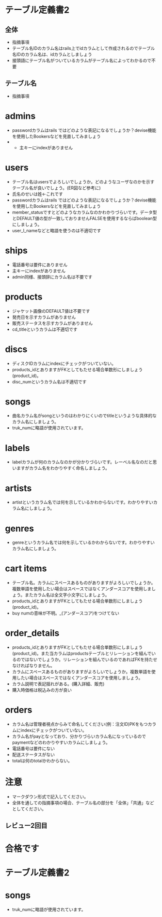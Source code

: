 # テーブル定義書2
## 全体
- 指摘事項
- テーブル名IDのカラム名はrails上でidカラムとして作成されるのでテーブル名IDのカラム名は、idカラムとしましょう
-  接頭語にテーブル名がついているカラムがテーブル名によってわかるので不要

## テーブル名
- 指摘事項
# admins
- passwordカラムはrails ではどのような表記になるでしょうか？devise機能を使用したBookersなどを見直してみましょう
- - 主キーにindexがありません

# users
- テーブル名はusersでよろしいでしょうか。どのようなユーザなのかを示すテーブル名が良いでしょう。(ER図など参考に)
- 氏名のせいは姓←これです
- passwordカラムはrails ではどのような表記になるでしょうか？devise機能を使用したBookersなどを見直してみましょう
- member_statusですとどのようなカラムなのかわかりづらいです。データ型とDEFAULT値の型が一致しておりませんFALSEを使用するならばboolean型にしましょう。
- user_l_nameなどと略語を使うのは不適切です

# ships
- 電話番号は要件にありません
- 主キーにindexがありません
- admin同様、接頭辞にカラム名は不要です

# products
- ジャケット画像のDEFAULT値は不要です
- 発売日を示すカラムがありません
- 販売ステータスを示すカラムがありません
- cd_titleというカラムは不適切です

# discs
- ディスクIDカラムにindexにチェックがついていない。
- products_idとありますがFKとしてもたせる場合単数形にしましょう(product_id)。
-  disc_numというカラム名は不適切です

# songs
- 曲名カラム名がsongというのはわかりにくいのでtitleというような具体的なカラム名にしましょう。
- truk_numに略語が使用されています。
# labels
- labelカラムが何のカラムなのかが分かりづらいです。レーベル名なのだと思いますがカラム名をわかりやすく命名しましょう。

# artists
- artistというカラム名では何を示しているかわからないです。わかりやすいカラム名にしましょう。

# genres
- genreというカラム名では何を示しているかわからないです。わかりやすいカラム名にしましょう。

# cart items
- テーブル名。カラムにスペースあるものがありますがよろしいでしょうか。複数単語を使用したい場合はスペースではなくアンダースコアを使用しましょう。またカラム名は全文字小文字にしましょう。
- products_idとありますがFKとしてもたせる場合単数形にしましょう(product_id)。
- buy numの意味が不明。_(アンダースコア)をつけてない
# order_details
- products_idとありますがFKとしてもたせる場合単数形にしましょう(product_id)。また当カラムはproductsテーブルとリレーションを組んでいるのではないでしょうか。リレーションを組んでいるのであればFKを持たせなければなりません。
- カラムにスペースあるものがありますがよろしいでしょうか。複数単語を使用したい場合はスペースではなくアンダースコアを使用しましょう。
- カラム説明で表記揺れがある。(購入詳細、販売)
- 購入時価格は税込みの方が良い
# orders
- カラム名は管理者視点からみて命名してください(例：注文ID)PKをもつカラムにindexにチェックがついていない。
- カラム名がpayとなっており、分かりづらいカラム名になっているのでpaymentなどのわかりやすいカラムにしましょう。
- 電話番号は要件にない
- 配送ステータスがない
- totalは何のtotalかわからない。
# 注意
* マークダウン形式で記入してください。
* 全体を通しての指摘事項の場合、テーブル名の部分を「全体」「共通」などとしてください。

## レビュー2回目
# 合格です
# テーブル定義書2

# songs
- truk_numに略語が使用されています。
